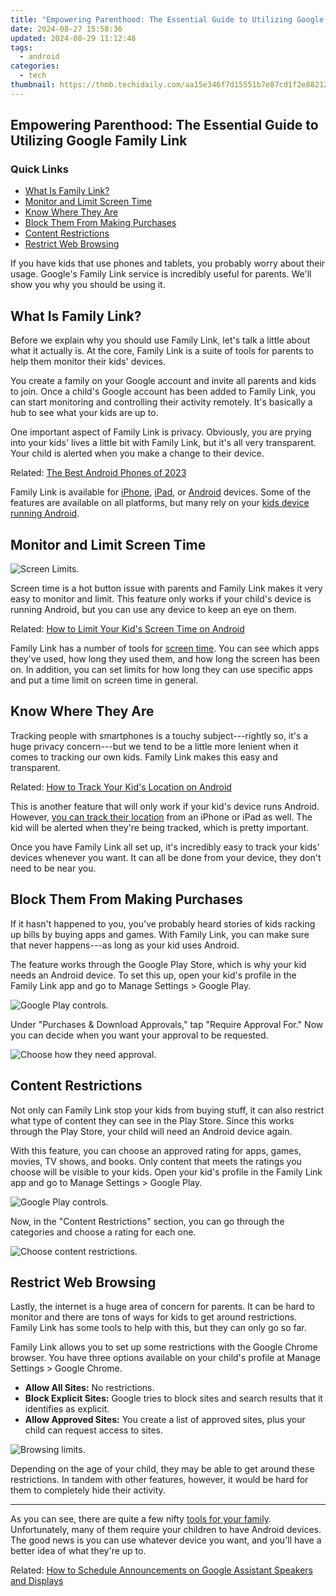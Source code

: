 ```yaml
---
title: "Empowering Parenthood: The Essential Guide to Utilizing Google Family Link"
date: 2024-08-27 15:58:36
updated: 2024-08-29 11:12:48
tags:
  - android
categories:
  - tech
thumbnail: https://thmb.techidaily.com/aa15e346f7d15551b7e87cd1f2e88212dee28fcefc70e1397a53b37f683a84de.jpg
---
```


## Empowering Parenthood: The Essential Guide to Utilizing Google Family Link

### Quick Links

* [What Is Family Link?](https://visual-screen-recording.techidaily.com/updated-snapshot-your-mobile-gamers-high-scores-on-samsungs-for-2024/)
* [Monitor and Limit Screen Time](https://printer-issues.techidaily.com/epsons-confounding-error-0x97-explained/)
* [Know Where They Are](https://android-transfer.techidaily.com/in-2024-how-i-transferred-messages-from-honor-magic-5-lite-to-iphone-12xs-max-in-seconds-drfone-by-drfone-transfer-from-android-transfer-from-android/)
* [Block Them From Making Purchases](https://visual-screen-recording.techidaily.com/2024-approved-troubleshooting-obs-frame-loss/)
* [Content Restrictions](https://vp-tips.techidaily.com/new-2024-approved-alives-low-residue-sound-technique/)
* [Restrict Web Browsing](https://extra-guidance.techidaily.com/updated-mastering-youtube-full-length-view-control/)

 If you have kids that use phones and tablets, you probably worry about their usage. Google's Family Link service is incredibly useful for parents. We'll show you why you should be using it.

##  What Is Family Link?

 Before we explain why you should use Family Link, let's talk a little about what it actually is. At the core, Family Link is a suite of tools for parents to help them monitor their kids' devices.

 You create a family on your Google account and invite all parents and kids to join. Once a child's Google account has been added to Family Link, you can start monitoring and controlling their activity remotely. It's basically a hub to see what your kids are up to.

 One important aspect of Family Link is privacy. Obviously, you are prying into your kids' lives a little bit with Family Link, but it's all very transparent. Your child is alerted when you make a change to their device.

Related: [The Best Android Phones of 2023](https://twitter-videos.techidaily.com/hot-takes-highlight-twitters-trending-topics-for-2024/) 

 Family Link is available for [iPhone](https://apps.apple.com/us/app/google-family-link-for-parents/id1150085200), [iPad](https://apps.apple.com/us/app/google-family-link-for-parents/id1150085200), or [Android](https://www.anrdoezrs.net/links/3607085/type/dlg/sid/UUhtgUeUpU208810/https://play.google.com/store/apps/details?id=com.google.android.apps.kids.familylink&hl=en%5FUS&gl=US) devices. Some of the features are available on all platforms, but many rely on your [kids device running Android](https://twitter-videos.techidaily.com/hot-takes-highlight-twitters-trending-topics-for-2024/).

##  Monitor and Limit Screen Time

![Screen Limits.](https://static1.howtogeekimages.com/wordpress/wp-content/uploads/2021/08/time-limits.png) 

 Screen time is a hot button issue with parents and Family Link makes it very easy to monitor and limit. This feature only works if your child's device is running Android, but you can use any device to keep an eye on them.

Related: [How to Limit Your Kid's Screen Time on Android](https://some-techniques.techidaily.com/free-graphic-hubs-best-websites-for-quality-vector-art-for-2024/) 

 Family Link has a number of tools for [screen time](https://some-techniques.techidaily.com/free-graphic-hubs-best-websites-for-quality-vector-art-for-2024/). You can see which apps they've used, how long they used them, and how long the screen has been on. In addition, you can set limits for how long they can use specific apps and put a time limit on screen time in general.

##  Know Where They Are

 Tracking people with smartphones is a touchy subject---rightly so, it's a huge privacy concern---but we tend to be a little more lenient when it comes to tracking our own kids. Family Link makes this easy and transparent.

Related: [How to Track Your Kid's Location on Android](https://youtube-video-recordings.techidaily.com/2024-approved-essential-knowledge-for-youtube-short-creators/) 

 This is another feature that will only work if your kid's device runs Android. However, [you can track their location](https://youtube-video-recordings.techidaily.com/2024-approved-essential-knowledge-for-youtube-short-creators/) from an iPhone or iPad as well. The kid will be alerted when they're being tracked, which is pretty important.

 Once you have Family Link all set up, it's incredibly easy to track your kids' devices whenever you want. It can all be done from your device, they don't need to be near you.

##  Block Them From Making Purchases

 If it hasn't happened to you, you've probably heard stories of kids racking up bills by buying apps and games. With Family Link, you can make sure that never happens---as long as your kid uses Android.

 The feature works through the Google Play Store, which is why your kid needs an Android device. To set this up, open your kid's profile in the Family Link app and go to Manage Settings > Google Play.

![Google Play controls.](https://static1.howtogeekimages.com/wordpress/wp-content/uploads/2021/08/2021-08-31_16-13-46.png) 

 Under "Purchases & Download Approvals," tap "Require Approval For." Now you can decide when you want your approval to be requested.

![Choose how they need approval.](https://static1.howtogeekimages.com/wordpress/wp-content/uploads/2021/08/2021-08-31_16-14-26.png) 

##  Content Restrictions

 Not only can Family Link stop your kids from buying stuff, it can also restrict what type of content they can see in the Play Store. Since this works through the Play Store, your child will need an Android device again.

 With this feature, you can choose an approved rating for apps, games, movies, TV shows, and books. Only content that meets the ratings you choose will be visible to your kids. Open your kid's profile in the Family Link app and go to Manage Settings > Google Play.

![Google Play controls.](https://static1.howtogeekimages.com/wordpress/wp-content/uploads/2021/08/2021-08-31_16-13-46.png) 

 Now, in the "Content Restrictions" section, you can go through the categories and choose a rating for each one.

![Choose content restrictions.](https://static1.howtogeekimages.com/wordpress/wp-content/uploads/2021/08/2021-08-31_16-20-49.png) 

##  Restrict Web Browsing

 Lastly, the internet is a huge area of concern for parents. It can be hard to monitor and there are tons of ways for kids to get around restrictions. Family Link has some tools to help with this, but they can only go so far.

 Family Link allows you to set up some restrictions with the Google Chrome browser. You have three options available on your child's profile at Manage Settings > Google Chrome.

* **Allow All Sites:** No restrictions.
* **Block Explicit Sites:** Google tries to block sites and search results that it identifies as explicit.
* **Allow Approved Sites:** You create a list of approved sites, plus your child can request access to sites.

![Browsing limits.](https://static1.howtogeekimages.com/wordpress/wp-content/uploads/2021/08/2021-08-31_16-27-19.png) 

 Depending on the age of your child, they may be able to get around these restrictions. In tandem with other features, however, it would be hard for them to completely hide their activity.

---

 As you can see, there are quite a few nifty [tools for your family](https://twitter-videos.techidaily.com/updated-2024-approved-reclaiming-acoustics-lost-in-social-media-videos/). Unfortunately, many of them require your children to have Android devices. The good news is you can use whatever device you want, and you'll have a better idea of what they're up to.

Related: [How to Schedule Announcements on Google Assistant Speakers and Displays](https://twitter-videos.techidaily.com/updated-2024-approved-reclaiming-acoustics-lost-in-social-media-videos/)

<ins class="adsbygoogle"
     style="display:block"
     data-ad-format="autorelaxed"
     data-ad-client="ca-pub-7571918770474297"
     data-ad-slot="1223367746"></ins>



<ins class="adsbygoogle"
     style="display:block"
     data-ad-client="ca-pub-7571918770474297"
     data-ad-slot="8358498916"
     data-ad-format="auto"
     data-full-width-responsive="true"></ins>
